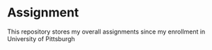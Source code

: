 # Assignment
This repository stores my overall assignments since my enrollment in University of Pittsburgh
